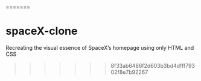 
=======
# spaceX-clone
Recreating the visual essence of SpaceX’s homepage using only HTML and CSS
>>>>>>> 8f33ab6486f2d603b3bd4dfff79302f8e7b92267
